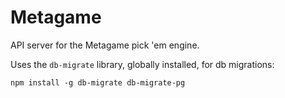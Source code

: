 # Metagame

API server for the Metagame pick 'em engine.

Uses the `db-migrate` library, globally installed, for db migrations:

```
npm install -g db-migrate db-migrate-pg
```
